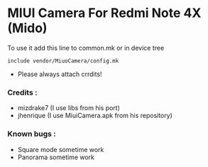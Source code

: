 # MIUI Camera For Redmi Note 4X (Mido)

To use it add this line to common.mk or in device tree
```
include vendor/MiuoCamera/config.mk
```

* Please always attach crrdits! 

### Credits : ###
- mizdrake7 (I use libs from his port)
- jhenrique (I use MiuiCamera.apk from his repository)

### Known bugs : ###
- Square mode sometime work
- Panorama sometime work
